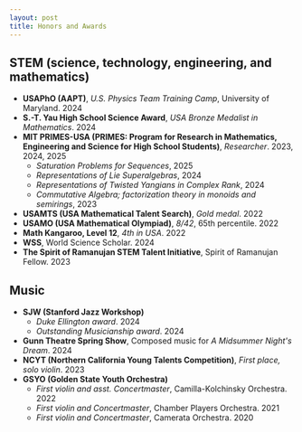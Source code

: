 ```yaml
---
layout: post
title: Honors and Awards
---
```


## STEM (science, technology, engineering, and mathematics)

- **USAPhO (AAPT)**, *U.S. Physics Team Training Camp*, University of Maryland. 2024
- **S.-T. Yau High School Science Award**, *USA Bronze Medalist in Mathematics*. 2024
- **MIT PRIMES-USA (PRIMES: Program for Research in Mathematics, Engineering and Science for High School Students)**, *Researcher*. 2023, 2024, 2025
  - *Saturation Problems for Sequences*, 2025
  - *Representations of Lie Superalgebras*, 2024
  - *Representations of Twisted Yangians in Complex Rank*, 2024
  - *Commutative Algebra; factorization theory in monoids and semirings*, 2023  
- **USAMTS (USA Mathematical Talent Search)**, *Gold medal*. 2022
- **USAMO (USA Mathematical Olympiad)**, *8/42*, 65th percentile. 2022
- **Math Kangaroo, Level 12**, *4th in USA*. 2022
- **WSS**, World Science Scholar. 2024
- **The Spirit of Ramanujan STEM Talent Initiative**, Spirit of Ramanujan Fellow. 2023

## Music

- **SJW (Stanford Jazz Workshop)**
  - *Duke Ellington award*. 2024
  - *Outstanding Musicianship award*. 2024
- **Gunn Theatre Spring Show**, Composed music for *A Midsummer Night's Dream*. 2024
- **NCYT (Northern California Young Talents Competition)**, *First place, solo violin*. 2023
- **GSYO (Golden State Youth Orchestra)**
  - *First violin and asst. Concertmaster*, Camilla-Kolchinsky Orchestra. 2022
  - *First violin and Concertmaster*, Chamber Players Orchestra. 2021
  - *First violin and Concertmaster*, Camerata Orchestra. 2020
